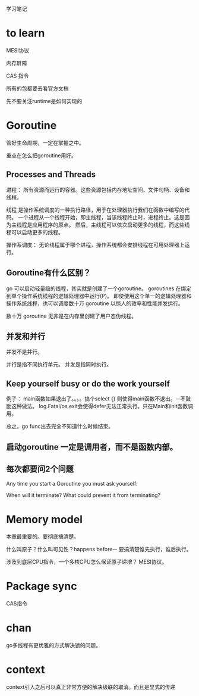 学习笔记

# to learn

MESI协议

内存屏障

CAS 指令

所有的包都要去看官方文档


先不要关注runtime是如何实现的

# Goroutine


管好生命周期，一定在掌握之中。

重点在怎么把goroutine用好。

## Processes and Threads

进程：
所有资源而运行的容器。这些资源包括内存地址空间、文件句柄、设备和线程。

线程
是操作系统调度的一种执行路径，用于在处理器执行我们在函数中编写的代码。
一个进程从一个线程开始，即主线程，当该线程终止时，进程终止。这是因为主线程是应用程序的原点。
然后，主线程可以依次启动更多的线程，而这些线程可以启动更多的线程。

操作系调度：
无论线程属于哪个进程，操作系统都会安排线程在可用处理器上运行。

## Goroutine有什么区别？

go 可以启动轻量级的线程，其实就是创建了一个goroutine。
goroutines 在绑定到单个操作系统线程的逻辑处理器中运行(P)。
即使使用这个单一的逻辑处理器和操作系统线程，也可以调度数十万 goroutine 以惊人的效率和性能并发运行。

数十万 goroutine 无非是在内存里创建了用户态伪线程。

## 并发和并行

并发不是并行。

并行是指不同执行单元。
并发是指同时执行。

## Keep yourself busy or do the work yourself

例子：
main函数如果退出了。。。。搞个select {} 则使得main函数不退出。--不鼓励这种做法。
log.Fatal/os.exit会使得defer无法正常执行。只在Main和init函数调用。

总之，go func出去完全不知道什么时候结束。

## 启动goroutine 一定是调用者，而不是函数内部。

## 每次都要问2个问题

Any time you start a Goroutine you must ask yourself:

When will it terminate?
What could prevent it from terminating?


# Memory model

本章最重要的。要彻底搞清楚。

什么叫原子？什么叫可见性？happens before-- 要搞清楚谁先执行，谁后执行。

涉及到底层CPU指令，一个多核CPU怎么保证原子递增？
MESI协议。


# Package sync

CAS指令

# chan

go多线程有更优雅的方式解决锁的问题。

# context

context引入之后可以真正非常方便的解决级联的取消。而且是显式的传递






